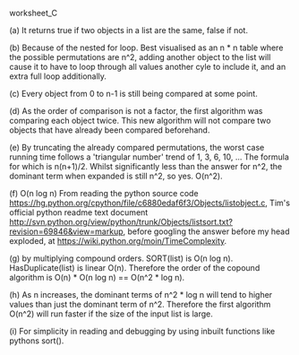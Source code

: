worksheet_C

(a) It returns true if two objects in a list are the same, false if not.

(b) Because of the nested for loop. Best visualised as an n * n table where the possible permutations are n^2, adding another object to the list will cause it to have to loop through all values another cyle to include it, and an extra full loop additionally.

(c) Every object from 0 to n-1 is still being compared at some point.

(d) As the order of comparison is not a factor, the first algorithm was comparing each object twice. This new algorithm will not compare two objects that have already been compared beforehand.

(e) By truncating the already compared permutations, the worst case running time follows a 'triangular number' trend of 1, 3, 6, 10, ... The formula for which is n(n+1)/2. Whilst significantly less than the answer for n^2, the dominant term when expanded is still n^2, so yes. O(n^2).

(f) O(n log n)
From reading the python source code https://hg.python.org/cpython/file/c6880edaf6f3/Objects/listobject.c, Tim's official python readme text document http://svn.python.org/view/python/trunk/Objects/listsort.txt?revision=69846&view=markup, before googling the answer before my head exploded, at https://wiki.python.org/moin/TimeComplexity.

(g) by multiplying compound orders. SORT(list) is O(n log n). HasDuplicate(list) is linear O(n). Therefore the order of the copound algorithm is O(n) * O(n log n) == O(n^2 * log n).

(h) As n increases, the dominant terms of n^2 * log n will tend to higher values than just the dominant term of n^2. Therefore the first algorithm O(n^2) will run faster if the size of the input list is large.

(i) For simplicity in reading and debugging by using inbuilt functions like pythons sort().
